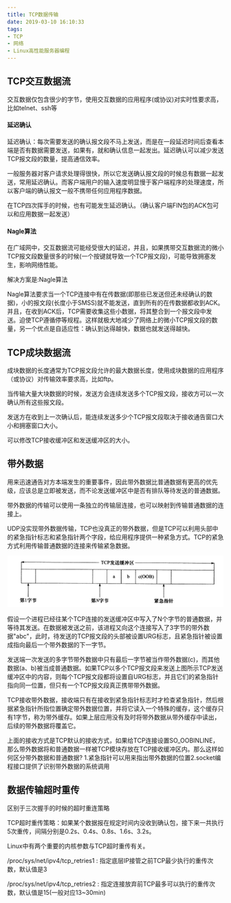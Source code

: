 ```yaml
---
title: TCP数据传输
date: 2019-03-10 16:10:33
tags:
- TCP
- 网络
- Linux高性能服务器编程
---
```


## TCP交互数据流

交互数据仅包含很少的字节，使用交互数据的应用程序(或协议)对实时性要求高，比如telnet、ssh等

#### 延迟确认

延迟确认：每次需要发送的确认报文段不马上发送，而是在一段延迟时间后查看本端是否有数据需要发送，如果有，就和确认信息一起发出。延迟确认可以减少发送TCP报文段的数量，提高通信效率。

一般服务器对客户请求处理得很快，所以它发送确认报文段的时候总有数据一起发送，常用延迟确认。而客户端用户的输入速度明显慢于客户端程序的处理速度，所以客户端的确认报文一般不携带任何应用程序数据。

在TCP四次挥手的时候，也有可能发生延迟确认。（确认客户端FIN包的ACK包可以和应用数据一起发送）

#### Nagle算法

在广域网中，交互数据流可能经受很大的延迟，并且，如果携带交互数据流的微小TCP报文段数量很多的时候(一个按键就导致一个TCP报文段)，可能导致拥塞发生，影响网络性能。

解决方案是:Nagle算法

Nagle算法要求当一个TCP连接中有在传数据(即那些已发送但还未经确认的数据)，小的报文段(长度小于SMSS)就不能发送，直到所有的在传数据都收到ACK。并且，在收到ACK后，TCP需要收集这些小数据，将其整合到一个报文段中发送。迫使TCP遵循停等规程。这样就极大地减少了网络上的微小TCP报文段的数量，另一个优点是自适应性：确认到达得越快，数据也就发送得越快。

## TCP成块数据流

成块数据的长度通常为TCP报文段允许的最大数据长度，使用成块数据的应用程序（或协议）对传输效率要求高，比如ftp。

当传输大量大块数据的时候，发送方会连续发送多个TCP报文段，接收方可以一次确认所有这些报文段。

发送方在收到上一次确认后，能连续发送多少个TCP报文段取决于接收通告窗口大小和拥塞窗口大小。

可以修改TCP接收缓冲区和发送缓冲区的大小。

## 带外数据

用来迅速通告对方本端发生的重要事件，因此带外数据比普通数据有更高的优先级，应该总是立即被发送，而不论发送缓冲区中是否有排队等待发送的普通数据。

带外数据的传输可以使用一条独立的传输层连接，也可以映射到传输普通数据的连接上。

UDP没实现带外数据传输，TCP也没真正的带外数据，但是TCP可以利用头部中的紧急指针标志和紧急指针两个字段，给应用程序提供一种紧急方式。TCP的紧急方式利用传输普通数据的连接来传输紧急数据。

![](/pic/TCP带外数据.png)

假设一个进程已经往某个TCP连接的发送缓冲区中写入了N个字节的普通数据，并等待其发送。在数据被发送之前，该进程又向这个连接写入了3字节的带外数据"abc"，此时，待发送的TCP报文段的头部被设置URG标志，且紧急指针被设置成指向最后一个带外数据的下一字节。

发送端一次发送的多字节带外数据中只有最后一字节被当作带外数据(c)，而其他数据(a、b)被当成普通数据。如果TCP以多个TCP报文段来发送上图所示TCP发送缓冲区中的内容，则每个TCP报文段都将设置自URG标志，并且它们的紧急指针指向同一位置，但只有一个TCP报文段真正携带带外数据。

TCP接收带外数据，接收端只有在接收到紧急指针标志时才检查紧急指针，然后根据紧急指针所指位置确定带外数据位置，并将它读入一个特殊的缓存，这个缓存只有1字节，称为带外缓存。如果上层应用没有及时将带外数据从带外缓存中读出，后续的带外数据将覆盖它。

上面的接收方式是TCP默认的接收方式，如果给TCP连接设置SO_OOBINLINE，那么带外数据将和普通数据一样被TCP模块存放在TCP接收缓冲区内。那么这样如何区分带外数据和普通数据? 1.紧急指针可以用来指出带外数据的位置2.socket编程接口提供了识别带外数据的系统调用

## 数据传输超时重传

区别于三次握手的时候的超时重连策略

TCP超时重传策略：如果某个数据报在规定时间内没收到确认包，接下来一共执行5次重传，间隔分别是0.2s、0.4s、0.8s、1.6s、3.2s。

Linux中有两个重要的内核参数与TCP超时重传有关。 

/proc/sys/net/ipv4/tcp_retries1 :  指定底层IP接管之前TCP最少执行的重传次数，默认值是3

/proc/sys/net/ipv4/tcp_retries2 : 指定连接放弃前TCP最多可以执行的重传次数，默认值是15(一般对应13~30min)

